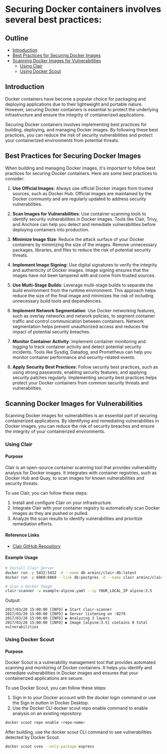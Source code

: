 # Securing Docker containers involves several best practices:

## Outline

- [Introduction](#introduction)
- [Best Practices for Securing Docker Images](#best-practices-for-securing-docker-images)
- [Scanning Docker Images for Vulnerabilities](#scanning-docker-images-for-vulnerabilities)
    - [Using Clair](#using-clair)
    - [Using Docker Scout](#using-docker-scout)

## Introduction

Docker containers have become a popular choice for packaging and deploying applications due to their lightweight and portable nature. However, securing Docker containers is essential to protect the underlying infrastructure and ensure the integrity of containerized applications.

Securing Docker containers involves implementing best practices for building, deploying, and managing Docker images. By following these best practices, you can reduce the risk of security vulnerabilities and protect your containerized environments from potential threats.

## Best Practices for Securing Docker Images

When building and managing Docker images, it's important to follow best practices for securing Docker containers. Here are some best practices to consider:

1. **Use Official Images**: Always use official Docker images from trusted sources, such as Docker Hub. Official images are maintained by the Docker community and are regularly updated to address security vulnerabilities.

2. **Scan Images for Vulnerabilities**: Use container scanning tools to identify security vulnerabilities in Docker images. Tools like Clair, Trivy, and Anchore can help you detect and remediate vulnerabilities before deploying containers into production.

3. **Minimize Image Size**: Reduce the attack surface of your Docker containers by minimizing the size of the images. Remove unnecessary packages, libraries, and files to reduce the risk of potential security threats.

4. **Implement Image Signing**: Use digital signatures to verify the integrity and authenticity of Docker images. Image signing ensures that the images have not been tampered with and come from trusted sources.

5. **Use Multi-Stage Builds**: Leverage multi-stage builds to separate the build environment from the runtime environment. This approach helps reduce the size of the final image and minimizes the risk of including unnecessary build tools and dependencies.

6. **Implement Network Segmentation**: Use Docker networking features, such as overlay networks and network policies, to segment container traffic and control communication between containers. Network segmentation helps prevent unauthorized access and reduces the impact of potential security breaches.

7. **Monitor Container Activity**: Implement container monitoring and logging to track container activity and detect potential security incidents. Tools like Sysdig, Datadog, and Prometheus can help you monitor container performance and security-related events.

8. **Apply Security Best Practices**: Follow security best practices, such as using strong passwords, enabling security features, and applying security patches regularly. Implementing security best practices helps protect your Docker containers from common security threats and vulnerabilities.


## Scanning Docker Images for Vulnerabilities

Scanning Docker images for vulnerabilities is an essential part of securing containerized applications. By identifying and remediating vulnerabilities in Docker images, you can reduce the risk of security breaches and ensure the integrity of your containerized environments.

### Using Clair 

#### Purpose
Clair is an open-source container scanning tool that provides vulnerability analysis for Docker images. It integrates with container registries, such as Docker Hub and Quay, to scan images for known vulnerabilities and security threats.

To use Clair, you can follow these steps:

1. Install and configure Clair on your infrastructure.
2. Integrate Clair with your container registry to automatically scan Docker images as they are pushed or pulled.
3. Analyze the scan results to identify vulnerabilities and prioritize remediation efforts.

#### Reference Links

- [Clair GitHub Repository](https://github.com/arminc/clair-scanner)

#### Example Usage

```bash
# Install Clair Server
docker run -p 5432:5432 -d --name db arminc/clair-db:latest
docker run -p 6060:6060 --link db:postgres -d --name clair arminc/clair-local-scan:latest

# Scan a Docker Image
clair-scanner -w example-alpine.yaml --ip YOUR_LOCAL_IP alpine:3.5
```
Output:

```
2017/03/20 15:00:00 [INFO] ▶ Start clair-scanner
2017/03/20 15:00:00 [INFO] ▶ Server listening on :9279
2017/03/20 15:00:00 [INFO] ▶ Analyzing 3 layers
2017/03/20 15:00:00 [INFO] ▶ Image [alpine:3.5] contains 0 total vulnerabilities
```

### Using Docker Scout

#### Purpose
Docker Scout is a vulnerability management tool that provides automated scanning and monitoring of Docker containers. It helps you identify and remediate vulnerabilities in Docker images and ensures that your containerized applications are secure.

To use Docker Scout, you can follow these steps:

1. Sign in to your Docker account with the docker login command or use the Sign in button in Docker Desktop.
2. Use the Docker CLI docker scout repo enable command to enable analysis on an existing repository:

```bash
docker scout repo enable <repo-name>
```

After building, use the docker scout CLI command to see vulnerabilities detected by Docker Scout.

```bash
docker scout cves --only-package express
```